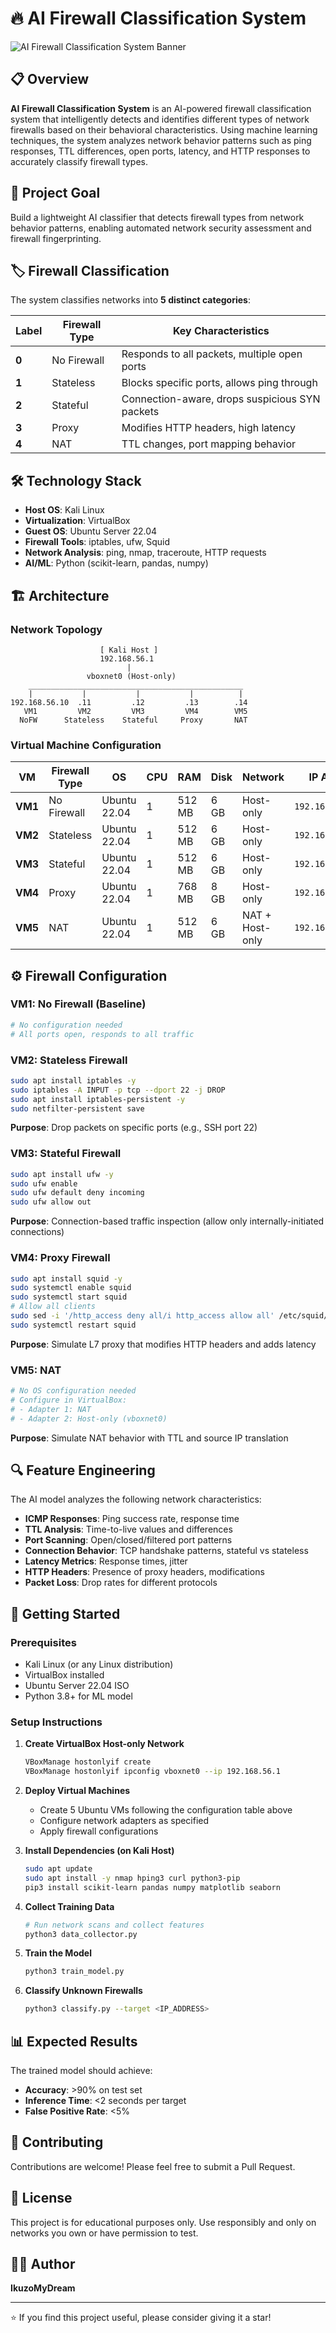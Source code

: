 # 🔥 AI Firewall Classification System

![AI Firewall Classification System Banner](image.png)

## 📋 Overview

**AI Firewall Classification System** is an AI-powered firewall classification system that intelligently detects and identifies different types of network firewalls based on their behavioral characteristics. Using machine learning techniques, the system analyzes network behavior patterns such as ping responses, TTL differences, open ports, latency, and HTTP responses to accurately classify firewall types.

## 🎯 Project Goal

Build a lightweight AI classifier that detects firewall types from network behavior patterns, enabling automated network security assessment and firewall fingerprinting.

## 🏷️ Firewall Classification

The system classifies networks into **5 distinct categories**:

| Label | Firewall Type | Key Characteristics |
|-------|--------------|---------------------|
| **0** | No Firewall | Responds to all packets, multiple open ports |
| **1** | Stateless | Blocks specific ports, allows ping through |
| **2** | Stateful | Connection-aware, drops suspicious SYN packets |
| **3** | Proxy | Modifies HTTP headers, high latency |
| **4** | NAT | TTL changes, port mapping behavior |

## 🛠️ Technology Stack

- **Host OS**: Kali Linux
- **Virtualization**: VirtualBox
- **Guest OS**: Ubuntu Server 22.04
- **Firewall Tools**: iptables, ufw, Squid
- **Network Analysis**: ping, nmap, traceroute, HTTP requests
- **AI/ML**: Python (scikit-learn, pandas, numpy)

## 🏗️ Architecture

### Network Topology

```
                    [ Kali Host ]
                    192.168.56.1
                          |
                 vboxnet0 (Host-only)
    ________________________________________________
    |           |           |           |          |
192.168.56.10  .11         .12         .13        .14
   VM1         VM2         VM3         VM4        VM5
  NoFW      Stateless    Stateful     Proxy       NAT
```

### Virtual Machine Configuration

| VM | Firewall Type | OS | CPU | RAM | Disk | Network | IP Address | Layer | Tool |
|----|--------------|-----|-----|-----|------|---------|------------|-------|------|
| **VM1** | No Firewall | Ubuntu 22.04 | 1 | 512 MB | 6 GB | Host-only | `192.168.56.10/24` | — | — |
| **VM2** | Stateless | Ubuntu 22.04 | 1 | 512 MB | 6 GB | Host-only | `192.168.56.11/24` | L3 | iptables |
| **VM3** | Stateful | Ubuntu 22.04 | 1 | 512 MB | 6 GB | Host-only | `192.168.56.12/24` | L3/L4 | ufw |
| **VM4** | Proxy | Ubuntu 22.04 | 1 | 768 MB | 8 GB | Host-only | `192.168.56.13/24` | L7 | Squid |
| **VM5** | NAT | Ubuntu 22.04 | 1 | 512 MB | 6 GB | NAT + Host-only | `192.168.56.14/24` | L3 | VirtualBox NAT |

## ⚙️ Firewall Configuration

### VM1: No Firewall (Baseline)
```bash
# No configuration needed
# All ports open, responds to all traffic
```

### VM2: Stateless Firewall
```bash
sudo apt install iptables -y
sudo iptables -A INPUT -p tcp --dport 22 -j DROP
sudo apt install iptables-persistent -y
sudo netfilter-persistent save
```
**Purpose**: Drop packets on specific ports (e.g., SSH port 22)

### VM3: Stateful Firewall
```bash
sudo apt install ufw -y
sudo ufw enable
sudo ufw default deny incoming
sudo ufw allow out
```
**Purpose**: Connection-based traffic inspection (allow only internally-initiated connections)

### VM4: Proxy Firewall
```bash
sudo apt install squid -y
sudo systemctl enable squid
sudo systemctl start squid
# Allow all clients
sudo sed -i '/http_access deny all/i http_access allow all' /etc/squid/squid.conf
sudo systemctl restart squid
```
**Purpose**: Simulate L7 proxy that modifies HTTP headers and adds latency

### VM5: NAT
```bash
# No OS configuration needed
# Configure in VirtualBox:
# - Adapter 1: NAT
# - Adapter 2: Host-only (vboxnet0)
```
**Purpose**: Simulate NAT behavior with TTL and source IP translation

## 🔍 Feature Engineering

The AI model analyzes the following network characteristics:

- **ICMP Responses**: Ping success rate, response time
- **TTL Analysis**: Time-to-live values and differences
- **Port Scanning**: Open/closed/filtered port patterns
- **Connection Behavior**: TCP handshake patterns, stateful vs stateless
- **Latency Metrics**: Response times, jitter
- **HTTP Headers**: Presence of proxy headers, modifications
- **Packet Loss**: Drop rates for different protocols

## 🚀 Getting Started

### Prerequisites
- Kali Linux (or any Linux distribution)
- VirtualBox installed
- Ubuntu Server 22.04 ISO
- Python 3.8+ for ML model

### Setup Instructions

1. **Create VirtualBox Host-only Network**
   ```bash
   VBoxManage hostonlyif create
   VBoxManage hostonlyif ipconfig vboxnet0 --ip 192.168.56.1
   ```

2. **Deploy Virtual Machines**
   - Create 5 Ubuntu VMs following the configuration table above
   - Configure network adapters as specified
   - Apply firewall configurations

3. **Install Dependencies (on Kali Host)**
   ```bash
   sudo apt update
   sudo apt install -y nmap hping3 curl python3-pip
   pip3 install scikit-learn pandas numpy matplotlib seaborn
   ```

4. **Collect Training Data**
   ```bash
   # Run network scans and collect features
   python3 data_collector.py
   ```

5. **Train the Model**
   ```bash
   python3 train_model.py
   ```

6. **Classify Unknown Firewalls**
   ```bash
   python3 classify.py --target <IP_ADDRESS>
   ```

## 📊 Expected Results

The trained model should achieve:
- **Accuracy**: >90% on test set
- **Inference Time**: <2 seconds per target
- **False Positive Rate**: <5%

## 🤝 Contributing

Contributions are welcome! Please feel free to submit a Pull Request.

## 📝 License

This project is for educational purposes only. Use responsibly and only on networks you own or have permission to test.

## 👨‍💻 Author

**IkuzoMyDream**

---

⭐ If you find this project useful, please consider giving it a star!